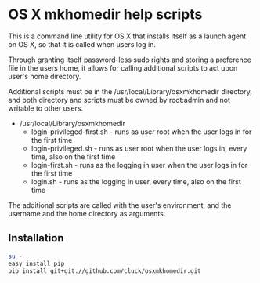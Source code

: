 # OS X mkhomedir help scripts

This is a command line utility for OS X that installs itself as a launch agent
on OS X, so that it is called when users log in.

Through granting itself password-less sudo rights and storing a preference file in the
users home, it allows for calling additional scripts to act upon user's home directory.

Additional scripts must be in the /usr/local/Library/osxmkhomedir directory, and both
directory and scripts must be owned by root:admin and not writable to other users.

* /usr/local/Library/osxmkhomedir
  * login-privileged-first.sh - runs as user root when the user logs in for the first time
  * login-privileged.sh - runs as user root when the user logs in, every time, also on the first time
  * login-first.sh - runs as the logging in user when the user logs in for the first time
  * login.sh - runs as the logging in user, every time, also on the first time

The additional scripts are called with the user's environment, and the username and
the home directory as arguments.

## Installation

```sh
su -
easy_install pip
pip install git+git://github.com/cluck/osxmkhomedir.git
```

